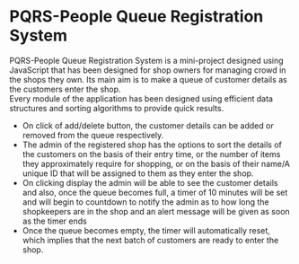 # PQRS-People Queue Registration System
PQRS-People Queue Registration System is a mini-project designed using JavaScript that has been designed for shop owners for managing crowd in the shops they own. Its main aim is to make a queue of customer details as the customers enter the shop.<br>Every module of the application has been designed using efficient data structures and sorting algorithms to provide quick results.
<ul>
<li>On click of add/delete button, the customer details can be added or removed from the queue respectively.</li><li> The admin of the registered shop has the options to sort the details of the customers on the basis of their entry time, or the number of items they approximately require for shopping, or on the basis of their name/A unique ID that will be assigned to them as they enter the shop.</li><li> On clicking display the admin will be able to see the customer details and also, once the queue becomes full, a timer of 10 minutes will be set and will begin to countdown to notify the admin as to how long the shopkeepers are in the shop and an alert message will be given as soon as the timer ends</li><li> Once the queue becomes empty, the timer will automatically reset, which implies that the next batch of customers are ready to enter the shop.</li></ul>
